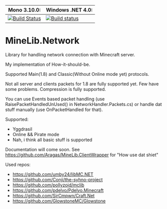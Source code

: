**Mono 3.10.0:** | **Windows .NET 4.0:**
------------ | -------------
[![Build Status](https://travis-ci.org/Aragas/MineLib.Network.Modular.svg)](https://travis-ci.org/Aragas/MineLib.Network) | [![Build status](https://ci.appveyor.com/api/projects/status/7hahx2d3jkvxj4w0?svg=true)](https://ci.appveyor.com/project/Aragas/minelib-network-modular)

MineLib.Network
===============

Library for handling network connection with Minecraft server.

My implementation of How-it-should-be.

Supported Main(1.8) and Classic(Without Online mode yet) protocols.

Not all server and clients packets for 1.8 are fully supported yet. Few have some problems. Compression is fully supported.

You can use Events based packet handling (use RaisePacketHandledUnUsed() in NetworkHandler.Packets.cs) or handle dat stuff manually (use OnPacketHandled for that).

Supported:
* Yggdrasil
* Online && Pirate mode
* Nah, i think all basic stuff is supported


Documentation will come soon.
See https://github.com/Aragas/MineLib.ClientWrapper for "How use dat shiet"

Used repos:
* https://github.com/umby24/libMC.NET
* https://github.com/Conji/the-syhno-project
* https://github.com/pollyzoid/mclib
* https://github.com/pdelvo/Pdelvo.Minecraft
* https://github.com/SirCmpwn/Craft.Net
* https://github.com/GlowstoneMC/Glowstone
